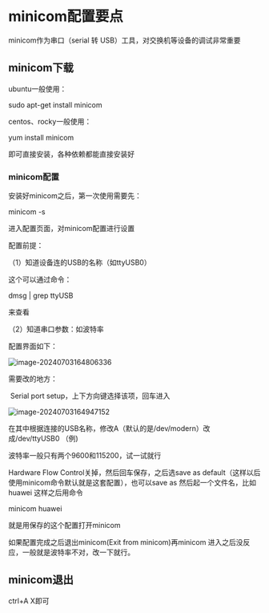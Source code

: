 # minicom配置要点

minicom作为串口（serial 转 USB）工具，对交换机等设备的调试非常重要

## minicom下载

ubuntu一般使用：

sudo apt-get install minicom

centos、rocky一般使用：

yum install minicom

即可直接安装，各种依赖都能直接安装好

### minicom配置

安装好minicom之后，第一次使用需要先：

minicom -s

进入配置页面，对minicom配置进行设置

配置前提：

（1）知道设备连的USB的名称（如ttyUSB0）

 这个可以通过命令：

dmsg | grep ttyUSB

来查看

（2）知道串口参数：如波特率

配置界面如下：

![image-20240703164806336](C:\Users\Aopir\AppData\Roaming\Typora\typora-user-images\image-20240703164806336.png)

需要改的地方：

​	Serial port setup，上下方向键选择该项，回车进入

![image-20240703164947152](C:\Users\Aopir\AppData\Roaming\Typora\typora-user-images\image-20240703164947152.png)

在其中根据连接的USB名称，修改A（默认的是/dev/modern）改成/dev/ttyUSB0 （例)

波特率一般只有两个9600和115200，试一试就行

Hardware Flow Control关掉，然后回车保存，之后选save as default（这样以后使用minicom命令默认就是这套配置），也可以save as 然后起一个文件名，比如huawei 这样之后用命令 

minicom huawei

就是用保存的这个配置打开minicom

如果配置完成之后退出minicom(Exit from minicom)再minicom 进入之后没反应，一般就是波特率不对，改一下就行。

## minicom退出

ctrl+A  X即可